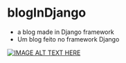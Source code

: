 # blogInDjango

- a blog made in Django framework
- Um blog feito no framework Django

[![IMAGE ALT TEXT HERE](http://img.youtube.com/vi/YOUTUBE_VIDEO_ID_HERE/0.jpg)](https://youtu.be/b8vQFSm34Lc)
